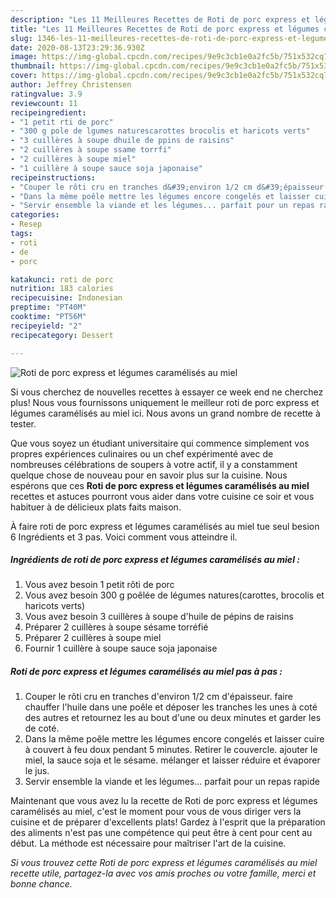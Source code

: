 ```yaml
---
description: "Les 11 Meilleures Recettes de Roti de porc express et légumes caramélisés au miel"
title: "Les 11 Meilleures Recettes de Roti de porc express et légumes caramélisés au miel"
slug: 1346-les-11-meilleures-recettes-de-roti-de-porc-express-et-legumes-caramelises-au-miel
date: 2020-08-13T23:29:36.930Z
image: https://img-global.cpcdn.com/recipes/9e9c3cb1e0a2fc5b/751x532cq70/roti-de-porc-express-et-legumes-caramelises-au-miel-photo-principale-de-la-recette.jpg
thumbnail: https://img-global.cpcdn.com/recipes/9e9c3cb1e0a2fc5b/751x532cq70/roti-de-porc-express-et-legumes-caramelises-au-miel-photo-principale-de-la-recette.jpg
cover: https://img-global.cpcdn.com/recipes/9e9c3cb1e0a2fc5b/751x532cq70/roti-de-porc-express-et-legumes-caramelises-au-miel-photo-principale-de-la-recette.jpg
author: Jeffrey Christensen
ratingvalue: 3.9
reviewcount: 11
recipeingredient:
- "1 petit rti de porc"
- "300 g pole de lgumes naturescarottes brocolis et haricots verts"
- "3 cuillères à soupe dhuile de ppins de raisins"
- "2 cuillères à soupe ssame torrfi"
- "2 cuillères à soupe miel"
- "1 cuillère à soupe sauce soja japonaise"
recipeinstructions:
- "Couper le rôti cru en tranches d&#39;environ 1/2 cm d&#39;épaisseur. faire chauffer l&#39;huile dans une poêle et déposer les tranches les unes à coté des autres et retournez les au bout d&#39;une ou deux minutes et garder les de coté."
- "Dans la même poêle mettre les légumes encore congelés et laisser cuire à couvert à feu doux pendant 5 minutes. Retirer le couvercle. ajouter le miel, la sauce soja et le sésame. mélanger et laisser réduire et évaporer le jus."
- "Servir ensemble la viande et les légumes... parfait pour un repas rapide"
categories:
- Resep
tags:
- roti
- de
- porc

katakunci: roti de porc 
nutrition: 183 calories
recipecuisine: Indonesian
preptime: "PT40M"
cooktime: "PT56M"
recipeyield: "2"
recipecategory: Dessert

---
```



![Roti de porc express et légumes caramélisés au miel](https://img-global.cpcdn.com/recipes/9e9c3cb1e0a2fc5b/751x532cq70/roti-de-porc-express-et-legumes-caramelises-au-miel-photo-principale-de-la-recette.jpg)

Si vous cherchez de nouvelles recettes à essayer ce week end ne cherchez plus! Nous vous fournissons uniquement le meilleur roti de porc express et légumes caramélisés au miel ici. Nous avons un grand nombre de recette à tester.

Que vous soyez un étudiant universitaire qui commence simplement vos propres expériences culinaires ou un chef expérimenté avec de nombreuses célébrations de soupers à votre actif, il y a constamment quelque chose de nouveau pour en savoir plus sur la cuisine. Nous espérons que ces <strong> Roti de porc express et légumes caramélisés au miel </strong> recettes et astuces pourront vous aider dans votre cuisine ce soir et vous habituer à de délicieux plats faits maison.

<!--inarticleads1-->

À faire roti de porc express et légumes caramélisés au miel tue seul besion 6 Ingrédients et 3 pas. Voici comment vous atteindre il.

##### Ingrédients de roti de porc express et légumes caramélisés au miel :

1. Vous avez besoin 1 petit rôti de porc
1. Vous avez besoin 300 g poêlée de légumes natures(carottes, brocolis et haricots verts)
1. Vous avez besoin 3 cuillères à soupe d&#39;huile de pépins de raisins
1. Préparer 2 cuillères à soupe sésame torréfié
1. Préparer 2 cuillères à soupe miel
1. Fournir 1 cuillère à soupe sauce soja japonaise




<!--inarticleads2-->

##### Roti de porc express et légumes caramélisés au miel pas à pas :

1. Couper le rôti cru en tranches d&#39;environ 1/2 cm d&#39;épaisseur. faire chauffer l&#39;huile dans une poêle et déposer les tranches les unes à coté des autres et retournez les au bout d&#39;une ou deux minutes et garder les de coté.
1. Dans la même poêle mettre les légumes encore congelés et laisser cuire à couvert à feu doux pendant 5 minutes. Retirer le couvercle. ajouter le miel, la sauce soja et le sésame. mélanger et laisser réduire et évaporer le jus.
1. Servir ensemble la viande et les légumes... parfait pour un repas rapide




<!--inarticleads1-->

<p>
Maintenant que vous avez lu la recette de Roti de porc express et légumes caramélisés au miel, c'est le moment pour vous de vous diriger vers la cuisine et de préparer d'excellents plats! Gardez à l'esprit que la préparation des aliments n'est pas une compétence qui peut être à cent pour cent au début. La méthode est nécessaire pour maîtriser l'art de la cuisine.
</p>

<p>
<i>Si vous trouvez cette Roti de porc express et légumes caramélisés au miel recette utile, partagez-la avec vos amis proches ou votre famille, merci et bonne chance.</i>
</p>
